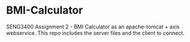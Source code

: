# BMI-Calculator
SENG3400 Assignment 2 - BMI Calculator as an apache-tomcat + axis webservice. This repo includes the server files and the client to connect.
